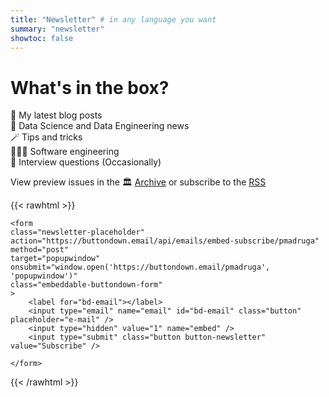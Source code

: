 ```yaml
---
title: "Newsletter" # in any language you want
summary: "newsletter"
showtoc: false
---
```


# What's in the box?

📓 My latest blog posts\
🧠 Data Science and Data Engineering news\
🪄 Tips and tricks\
👨🏻‍💻 Software engineering\
💼 Interview questions (Occasionally)

View preview issues in the 🏛 [Archive](https://buttondown.email/pmadruga/archive/) or subscribe to the [RSS](https://buttondown.email/pmadruga/rss)

{{< rawhtml >}}

<div class="newsletter-form-wrapper">

    <form
    class="newsletter-placeholder"
    action="https://buttondown.email/api/emails/embed-subscribe/pmadruga"
    method="post"
    target="popupwindow"
    onsubmit="window.open('https://buttondown.email/pmadruga', 'popupwindow')"
    class="embeddable-buttondown-form"
    >
        <label for="bd-email"></label>
        <input type="email" name="email" id="bd-email" class="button" placeholder="e-mail" />
        <input type="hidden" value="1" name="embed" />
        <input type="submit" class="button button-newsletter" value="Subscribe" />

    </form>

</div>
{{< /rawhtml >}}
